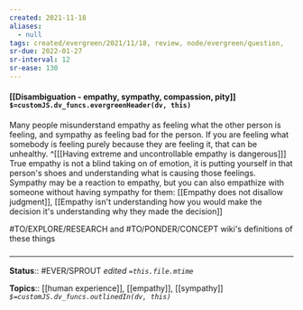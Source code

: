 ```yaml
---
created: 2021-11-18 
aliases:
  - null
tags: created/evergreen/2021/11/18, review, node/evergreen/question, 
sr-due: 2022-01-27
sr-interval: 12
sr-ease: 130
---
```


#### [[Disambiguation - empathy, sympathy, compassion, pity]] `$=customJS.dv_funcs.evergreenHeader(dv, this)`

Many people misunderstand empathy as feeling what the other person is feeling, and sympathy as feeling bad for the person. If you are feeling what somebody is feeling purely because they are feeling it, that can be unhealthy. 
^[[[Having extreme and uncontrollable empathy is dangerous]]]
True empathy is not a blind taking on of emotion, it is putting yourself in that person's shoes and understanding what is causing those feelings. Sympathy may be a reaction to empathy, but you can also empathize with someone without having sympathy for them:
[[Empathy does not disallow judgment]], [[Empathy isn't understanding how you would make the decision it's understanding why they made the decision]]

#TO/EXPLORE/RESEARCH and #TO/PONDER/CONCEPT wiki's definitions of these things
### <hr class="footnote"/>

**Status**:: #EVER/SPROUT
*edited `=this.file.mtime`*

**Topics**:: [[human experience]], [[empathy]], [[sympathy]]
*`$=customJS.dv_funcs.outlinedIn(dv, this)`*
